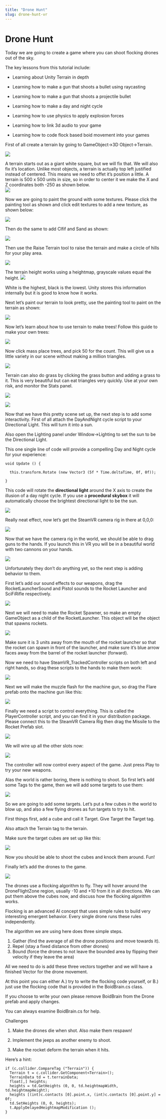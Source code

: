```yaml
---
title: "Drone Hunt"
slug: drone-hunt-vr
---
```


# Drone Hunt

Today we are going to create a game where you can shoot flocking drones
out of the sky.

The key lessons from this tutorial include:

-   Learning about Unity Terrain in depth

-   Learning how to make a gun that shoots a bullet using raycasting

-   Learning how to make a gun that shoots a projectile bullet

-   Learning how to make a day and night cycle

-   Learning how to use physics to apply explosion forces

-   Learning how to link 3d audio to your game

-   Learning how to code flock based boid movement into your games

First of all create a terrain by going to GameObject-&gt;3D
Object-&gt;Terrain.

![](./media/image18.png)

A terrain starts out as a giant white square, but we will fix that. We
will also fix it’s location. Unlike most objects, a terrain is actually
top left justified instead of centered. This means we need to offet it’s
position a little. A terrain is 500 x 500 units in size, so in order to
center it we make the X and Z coordinates both -250 as shown below.\
![](./media/image19.png)

Now we are going to paint the ground with some textures. Please click
the painting tool as shown and click edit textures to add a new texture,
as shown below:

![](./media/image12.png)

Then do the same to add Clfif and Sand as shown:

![](./media/image42.png)

Then use the Raise Terrain tool to raise the terrain and make a circle
of hills for your play area.

![](./media/image23.png)

The terrain height works using a heightmap, grayscale values equal the
height. ![](./media/image03.gif)

White is the highest, black is the lowest. Unity stores this information
internally but it is good to know how it works.

Next let’s paint our terrain to look pretty, use the painting tool to
paint on the terrain as shown:

![](./media/image38.png)

Now let’s learn about how to use terrain to make trees! Follow this
guide to make your own trees:

![](./media/image45.png)

Now click mass place trees, and pick 50 for the count. This will give us
a little variety in our scene without making a million triangles.

![](./media/image43.png)

Terrain can also do grass by clicking the grass button and adding a
grass to it. This is very beautiful but can eat triangles very quickly.
Use at your own risk, and monitor the Stats panel.

![](./media/image39.png)

![](./media/image34.png)

Now that we have this pretty scene set up, the next step is to add some
interactivity. First of all attach the DayAndNight cycle script to your
Directional Light. This will turn it into a sun.

Also open the Lighting panel under Window-&gt;Lighting to set the sun to
be the Directional Light.

This one single line of code will provide a compelling Day and Night
cycle for your experience:

~~~
void Update () {

  this.transform.Rotate (new Vector3 (5f * Time.deltaTime, 0f, 0f));

}
~~~

This code will rotate the **directional light** around the X axis to
create the illusion of a day night cycle. If you use a **procedural
skybox** it will automatically choose the brightest directional light to
be the sun.

![](./media/image33.png)

Really neat effect, now let’s get the SteamVR camera rig in there at
0,0,0:

![](./media/image21.png)

Now that we have the camera rig in the world, we should be able to drag
guns to the hands. If you launch this in VR you will be in a beautiful
world with two cannons on your hands.

![](./media/image44.png)

Unfortunately they don’t do anything yet, so the next step is adding
behavior to them.

First let’s add our sound effects to our weapons, drag the
RocketLauncherSound and Pistol sounds to the Rocket Launcher and
SciFiRifle respectively.

![](./media/image10.png)

Next we will need to make the Rocket Spawner, so make an empty
GameObject as a child of the RocketLauncher. This object will be the
object that spawns rockets.

![](./media/image14.png)

Make sure it is 3 units away from the mouth of the rocket launcher so
that the rocket can spawn in front of the launcher, and make sure it’s
blue arrow faces away from the barrel of the rocket launcher (forward).

Now we need to have SteamVR\_TrackedController scripts on both left and
right hands, so drag these scripts to the hands to make them work:

![](./media/image32.png)

Next we will make the muzzle flash for the machine gun, so drag the
Flare prefab onto the machine gun like this:

![](./media/image41.png)

Finally we need a script to control everything. This is called the
PlayerController script, and you can find it in your distribution
package. Please connect this to the SteamVR Camera Rig then drag the
Missile to the Rocket Prefab slot.

![](./media/image37.png)

We will wire up all the other slots now:

![](./media/image24.png)

The controller will now control every aspect of the game. Just press
Play to try your new weapons.

Alas the world is rather boring, there is nothing to shoot. So first
let’s add some Tags to the game, then we will add some targets to use
them:

![](./media/image13.png)

So we are going to add some targets. Let’s put a few cubes in the world
to blow up, and also a few flying drones as fun targets to try to hit.

First things first, add a cube and call it Target. Give Target the
Target tag.

Also attach the Terrain tag to the terrain.

Make sure the target cubes are set up like this:

![](./media/image17.png)

Now you should be able to shoot the cubes and knock them around. Fun!

Finally let’s add the drones to the game.

![](./media/image25.png)

The drones use a flocking algorithm to fly. They will hover around the
DroneFlightZone region, usually -10 and +10 from it in all directions.
We can put them above the cubes now, and discuss how the flocking
algorithm works.

Flocking is an advanced AI concept that uses simple rules to build very
interesting emergent behavior. Every single drone runs these rules
independently.

The algorithm we are using here does three simple steps.

1.  Gather (find the average of all the drone positions and move towards it).
2.  Repel (stay a fixed distance from other drones)
3.  Bound (force the drones to not leave the bounded area by flipping their velocity if they leave the area)

All we need to do is add these three vectors together and we will have a
finished Vector for the drone movement.

At this point you can either A.) try to write the flocking code
yourself, or B.) just use the flocking code that is provided in the
BoidBrain.cs class.

If you choose to write your own please remove BoidBrain from the Drone
prefab and apply changes.

You can always examine BoidBrain.cs for help.

Challenges

1.  Make the drones die when shot. Also make them respawn!

2.  Implement the jeeps as another enemy to shoot.

3.  Make the rocket deform the terrain when it hits.

Here’s a hint:

~~~
if (c.collider.CompareTag ("Terrain")) {
  Terrain t = c.collider.GetComponent<Terrain>();
  TerrainData td = t.terrainData;
  float[,] heights;
  heights = td.GetHeights (0, 0, td.heightmapWidth, td.heightmapHeight);
  heights [(int)c.contacts [0].point.x, (int)c.contacts [0].point.y] = 0f;
  td.SetHeights (0, 0, heights);
  t.ApplyDelayedHeightmapModification ();
}
~~~
